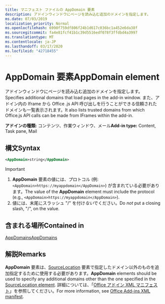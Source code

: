 ```yaml
---
title: マニフェスト ファイルの AppDomain 要素
description: アドインウィンドウにページを読み込む追加のドメインを指定します。
ms.date: 07/03/2019
localization_priority: Normal
ms.openlocfilehash: 6990f759df806f24b1d617c036bc1a452e6da38f
ms.sourcegitcommit: fa4e81fcf41b1c39d5516edf078f3ffdbd4a3997
ms.translationtype: MT
ms.contentlocale: ja-JP
ms.lasthandoff: 03/17/2020
ms.locfileid: "42718455"
---
```

# <a name="appdomain-element"></a><span data-ttu-id="5f342-103">AppDomain 要素</span><span class="sxs-lookup"><span data-stu-id="5f342-103">AppDomain element</span></span>

<span data-ttu-id="5f342-104">アドインウィンドウにページを読み込む追加のドメインを指定します。</span><span class="sxs-lookup"><span data-stu-id="5f342-104">Specifies additional domains that load pages in the add-in window.</span></span> <span data-ttu-id="5f342-105">また、アドイン内の Iframe から Office .js API 呼び出しを行うことができる信頼されたドメインも一覧表示されます。</span><span class="sxs-lookup"><span data-stu-id="5f342-105">It also lists trusted domains from which Office.js API calls can be made from IFrames within the add-in.</span></span>

<span data-ttu-id="5f342-106">**アドインの種類:** コンテンツ、作業ウィンドウ、メール</span><span class="sxs-lookup"><span data-stu-id="5f342-106">**Add-in type:** Content, Task pane, Mail</span></span>

## <a name="syntax"></a><span data-ttu-id="5f342-107">構文</span><span class="sxs-lookup"><span data-stu-id="5f342-107">Syntax</span></span>

```XML
<AppDomain>string</AppDomain>
```

> [!IMPORTANT]
> 1. <span data-ttu-id="5f342-108">**AppDomain** 要素の値には、プロトコル (例: `<AppDomain>https://myappdomain</AppDomain>`) が含まれている必要があります。</span><span class="sxs-lookup"><span data-stu-id="5f342-108">The value of the **AppDomain** element must include the protocol (e.g., `<AppDomain>https://myappdomain</AppDomain>`).</span></span>
> 2. <span data-ttu-id="5f342-109">値には、末尾にスラッシュ "/" を付け*ない*でください。</span><span class="sxs-lookup"><span data-stu-id="5f342-109">Do *not* put a closing slash, "/", on the value.</span></span>

## <a name="contained-in"></a><span data-ttu-id="5f342-110">含まれる場所</span><span class="sxs-lookup"><span data-stu-id="5f342-110">Contained in</span></span>

[<span data-ttu-id="5f342-111">AppDomains</span><span class="sxs-lookup"><span data-stu-id="5f342-111">AppDomains</span></span>](appdomains.md)

## <a name="remarks"></a><span data-ttu-id="5f342-112">解説</span><span class="sxs-lookup"><span data-stu-id="5f342-112">Remarks</span></span>

<span data-ttu-id="5f342-113">**AppDomain** 要素は、[SourceLocation](sourcelocation.md) 要素で指定したドメイン以外のものを追加指定するために使用する必要があります。</span><span class="sxs-lookup"><span data-stu-id="5f342-113">**AppDomain** elements should be used to specify any additional domains other than the one specified in the [SourceLocation element](sourcelocation.md).</span></span> <span data-ttu-id="5f342-114">詳細については、「[Office アドイン XML マニフェスト](../../develop/add-in-manifests.md)」を参照してください。</span><span class="sxs-lookup"><span data-stu-id="5f342-114">For more information, see [Office Add-ins XML manifest](../../develop/add-in-manifests.md).</span></span>
